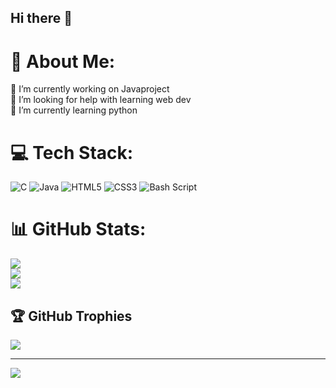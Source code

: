 ## Hi there 👋

# 💫 About Me:
🔭 I’m currently working on Javaproject<br>🤝 I’m looking for help with learning web dev<br>🌱 I’m currently learning python<br>


# 💻 Tech Stack:
![C](https://img.shields.io/badge/c-%2300599C.svg?style=for-the-badge&logo=c&logoColor=white) ![Java](https://img.shields.io/badge/java-%23ED8B00.svg?style=for-the-badge&logo=openjdk&logoColor=white) ![HTML5](https://img.shields.io/badge/html5-%23E34F26.svg?style=for-the-badge&logo=html5&logoColor=white) ![CSS3](https://img.shields.io/badge/css3-%231572B6.svg?style=for-the-badge&logo=css3&logoColor=white) ![Bash Script](https://img.shields.io/badge/bash_script-%23121011.svg?style=for-the-badge&logo=gnu-bash&logoColor=white)
# 📊 GitHub Stats:
![](https://github-readme-stats.vercel.app/api?username=Prathikapoojary&theme=dark&hide_border=false&include_all_commits=false&count_private=false)<br/>
![](https://github-readme-streak-stats.herokuapp.com/?user=Prathikapoojary&theme=dark&hide_border=false)<br/>
![](https://github-readme-stats.vercel.app/api/top-langs/?username=Prathikapoojary&theme=dark&hide_border=false&include_all_commits=false&count_private=false&layout=compact)

## 🏆 GitHub Trophies
![](https://github-profile-trophy.vercel.app/?username=Prathikapoojary&theme=radical&no-frame=false&no-bg=true&margin-w=4)

---
[![](https://visitcount.itsvg.in/api?id=Prathikapoojary&icon=0&color=0)](https://visitcount.itsvg.in)

<!-- Proudly created with GPRM ( https://gprm.itsvg.in ) -->

